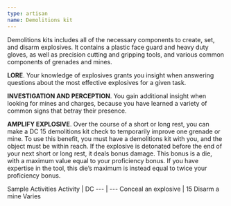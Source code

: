 ```yaml
---
type: artisan
name: Demolitions kit
---
```

Demolitions kits includes all of the necessary components to create, set, and disarm explosives. It contains a plastic face guard and heavy duty gloves, as well as precision cutting and gripping tools, and various common components of grenades and mines.

__LORE__. 
Your knowledge of explosives grants you insight when answering questions about the most effective explosives for a given task.

__INVESTIGATION AND PERCEPTION__. 
You gain additional insight when looking for mines and charges, because you have learned a variety of common signs that betray their presence.

__AMPLIFY EXPLOSIVE__. 
Over the course of a short or long rest, you can make a DC 15 demolitions kit check to temporarily improve one grenade or mine. To use this benefit, you must have a demolitions kit with you, and the object must be within reach. If the explosive is detonated before the end of your next short or long rest, it deals bonus damage. This bonus is a die, with a maximum value equal to your proficiency bonus. If you have expertise in the tool, this die’s maximum is instead equal to twice your proficiency bonus.

Sample Activities
Activity | DC
--- | ---
Conceal an explosive | 15
Disarm a mine	Varies

